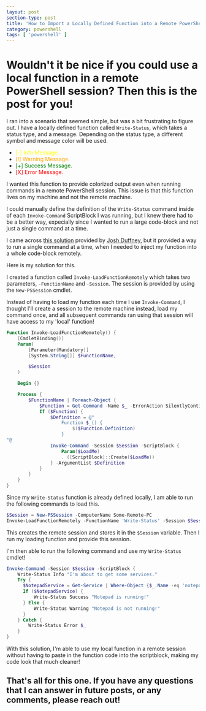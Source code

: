 ```yaml
---
layout: post
section-type: post
title: 'How to Import a Locally Defined Function into a Remote PowerShell Session'
category: powershell
tags: [ 'powershell' ]
---
```


# Wouldn't it be nice if you could use a local function in a remote PowerShell session? Then this is the post for you!

I ran into a scenario that seemed simple, but was a bit frustrating to figure out. I have a locally defined function called `Write-Status`, which takes a status type, and a message. Depending on the status type, a different symbol and message color will be used. 
<style>
r { color: Red}
o { color: Orange}
g { color: Green}
y { color: Yellow}
</style>
- <y>[-] Info Message.</y>
- <o>[!] Warning Message.</o>
- <g>[+] Success Message.</g>
- <r>\[X] Error Message.</r>

I wanted this function to provide colorized output even when running commands in a remote PowerShell session. This issue is that this function lives on my machine and not the remote machine.

I could manually define the definition of the `Write-Status` command inside of each `Invoke-Command` ScriptBlock I was running, but I knew there had to be a better way, expecially since I wanted to run a large code-block and not just a single command at a time.

I came across [this solution](https://duffney.io/run-local-functions-remotely-in-powershell/) provided by [Josh Duffney](https://twitter.com/joshduffney), but it provided a way to run a single command at a time, when I needed to inject my function into a whole code-block remotely.

Here is my solution for this.

I created a function called `Invoke-LoadFunctionRemotely` which takes two parameters, `-FunctionName` and `-Session`. The session is provided by using the `New-PSSession` cmdlet.

Instead of having to load my function each time I use `Invoke-Command`, I thought I'll create a session to the remote machine instead, load my command once, and all subsequent commands ran using that session will have access to my 'local' function!

```powershell
Function Invoke-LoadFunctionRemotely() {
    [CmdletBinding()]
    Param(
        [Parameter(Mandatory)]
        [System.String[]] $FunctionName,

        $Session
    )

    Begin {}

    Process {
        $FunctionName | Foreach-Object {
            $Function = Get-Command -Name $_ -ErrorAction SilentlyContinue
            If ($Function) {
                $Definition = @"
                    Function $_() {
                        $($Function.Definition)
                    }
"@
                Invoke-Command -Session $Session -ScriptBlock {
                    Param($LoadMe)
                    . ([ScriptBlock]::Create($LoadMe))
                } -ArgumentList $Definition
            }
        }
    }
}
```

Since my `Write-Status` function is already defined locally, I am able to run the following commands to load this.

```powershell
$Session = New-PSSession -ComputerName Some-Remote-PC
Invoke-LoadFunctionRemotely -FunctionName 'Write-Status' -Session $Session
```

This creates the remote session and stores it in the `$Session` variable. Then I run my loading function and provide this session.

I'm then able to run the following command and use my `Write-Status` cmdlet!

```powershell
Invoke-Command -Session $Session -ScriptBlock {
    Write-Status Info "I'm about to get some services."
    Try {
      $NotepadService = Get-Service | Where-Object {$_.Name -eq 'notepad'}
      If ($NotepadService) {
          Write-Status Success "Notepad is running!"
      } Else {
          Write-Status Warning "Notepad is not running!"
      }
    } Catch {
        Write-Status Error $_
    }
}
```

With this solution, I'm able to use my local function in a remote session without having to paste in the function code into the scriptblock, making my code look that much cleaner!

## That's all for this one. If you have any questions that I can answer in future posts, or any comments, please reach out!